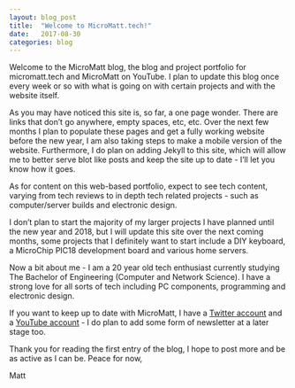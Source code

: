 ```yaml
---
layout: blog_post
title:  "Welcome to MicroMatt.tech!"
date:   2017-08-30
categories: blog
---
```

Welcome to the MicroMatt blog, the blog and project portfolio for micromatt.tech and MicroMatt on YouTube. I plan to update this blog once every week or so with what is going on with certain projects and with the website itself.

As you may have noticed this site is, so far, a one page wonder. There are links that don’t go anywhere, empty spaces, etc, etc. Over the next few months I plan to populate these pages and get a fully working website before the new year, I am also taking steps to make a mobile version of the website. Furthermore, I do plan on adding Jekyll to this site, which will allow me to better serve blot like posts and keep the site up to date - I’ll let you know how it goes.

As for content on this web-based portfolio, expect to see tech content, varying from tech reviews to in depth tech related projects - such as computer/server builds and electronic design.

I don’t plan to start the majority of my larger projects I have planned until the new year and 2018, but I will update this site over the next coming months, some projects that I definitely want to start include a DIY keyboard, a MicroChip PIC18 development board and various home servers.

Now a bit about me - I am a 20 year old tech enthusiast currently studying The Bachelor of Engineering (Computer and Network Science). I have a strong love for all sorts of tech including PC components, programming and electronic design.

If you want to keep up to date with MicroMatt, I have a [Twitter account](https://twitter.com/chuffs97 "My Twitter") and a [YouTube account](https://www.youtube.com/channel/UCsjYwlaeT48XV7kxRLkE6bw "My YouTube Channel") - I do plan to add some form of newsletter at a later stage too.

Thank you for reading the first entry of the blog, I hope to post more and be as active as I can be. Peace for now,

Matt
